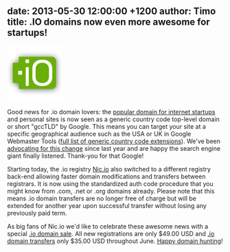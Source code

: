 date: 2013-05-30 12:00:00 +1200
author: Timo
title: .IO domains now even more awesome for startups!
----

![.io domain logo](/media/2013-05-30-logo-dot-io-domain-128.png)

Good news for .io domain lovers: the [popular domain for internet startups](https://iwantmyname.com/blog/2013/04/io-domain-website-showcase.html) and personal sites is now seen as a generic country code top-level domain or short "gccTLD" by Google. This means you can target your site at a specific geographical audience such as the USA or UK in Google Webmaster Tools ([full list of generic country code extensions](http://support.google.com/webmasters/bin/answer.py?hl=en&answer=1347922)). We've been [advocating for this change](https://iwantmyname.com/blog/2012/08/dear-google-please-add-io-to-the-list-of-generic-domains-in-webmaster-tools.html) since last year and are happy the search engine giant finally listened. Thank-you for that Google!

Starting today, the .io registry [Nic.io](http://nic.io) also switched to a different registry back-end allowing faster domain modifications and transfers between registrars. It is now using the standardized auth code procedure that you might know from .com, .net or .org domains already. Please note that this means .io domain transfers are no longer free of charge but will be extended for another year upon successful transfer without losing any previously paid term.

As big fans of Nic.io we'd like to celebrate these awesome news with a special [.io domain sale](https://iwantmyname.com/domains/io-domain-name-registration-for-british-indian-ocean-territory). All new registrations are only $49.00 USD and [.io domain transfers](https://iwantmyname.com/domains/io-domain-registrar-transfer-british-indian-ocean-territory) only $35.00 USD throughout June. [Happy domain hunting](https://iwantmyname.com)!

